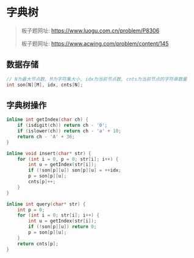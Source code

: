 # 字典树

> 板子题网址: https://www.luogu.com.cn/problem/P8306
>
> 板子题网址: https://www.acwing.com/problem/content/145

## 数据存储
```cpp
// N为最大节点数, M为字符集大小, idx为当前节点数, cnts为当前节点的字符串数量
int son[N][M], idx, cnts[N];
```

## 字典树操作
```cpp
inline int getIndex(char ch) {
    if (isdigit(ch)) return ch - '0';
    if (islower(ch)) return ch - 'a' + 10;
    return ch - 'A' + 36;
}

inline void insert(char* str) {
    for (int i = 0, p = 0; str[i]; i++) {
        int u = getIndex(str[i]);
        if (!son[p][u]) son[p][u] = ++idx;
        p = son[p][u];
        cnts[p]++;
    }
}

inline int query(char* str) {
    int p = 0;
    for (int i = 0; str[i]; i++) {
        int u = getIndex(str[i]);
        if (!son[p][u]) return 0;
        p = son[p][u];
    }
    return cnts[p];
}
```

